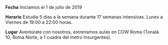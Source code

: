 __Fecha__
Iniciamos el 1 de julio de 2019
<!-- Finalizamos el 21 de Diciembre de 2019 -->

__Horario__
Estudia 5 días a la semana durante 17 semanas intensivas. Lunes a Viernes de 19:00 a 22:00 horas.

__Lugar__
Aventúrate con nosotros, estrenamos aulas en COW Roma (Tonalá 10, Roma Norte, a 1 cuadra del metro Insurgentes).
